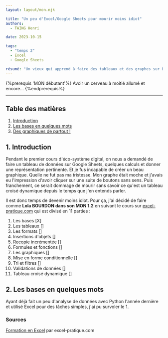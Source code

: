 ```yaml
---
layout: layout/mon.njk

title: "Un peu d'Excel/Google Sheets pour mourir moins idiot"
authors:
  - TAING Henri

date: 2023-10-15

tags:
  - "temps 2"
  - Excel
  - Google Sheets

résumé: "Un vieux qui apprend à faire des tableaux et des graphes sur Excel/Google Sheets, enfin"
---
```


{%prerequis 'MON débutant'%}
Avoir un cerveau à moitié allumé et encore...
{%endprerequis%}

---

## Table des matières

1. [Introduction](#section-1)
2. [Les bases en quelques mots](#section-2)
3. [Des graphiques de partout !](#section-3)

## 1. Introduction <a id="section-1"></a>

Pendant le premier cours d'éco-système digital, on nous a demandé de faire un tableau de données sur Google Sheets, quelques calculs et donner une représentation pertinente.
Et je fus incapable de créer un beau graphique. Quelle ne fut pas ma tristesse. Mon graphe était moche et j'avais eu l'impression d'avoir cliquer sur une suite de boutons sans sens. Puis franchement, ce serait dommage de mourir sans savoir ce qu'est un tableau croisé dynamique depuis le temps que j'en entends parler.

Il est donc temps de devenir moins idiot. Pour ça, j'ai décidé de faire comme **Lola BOURDON dans son MON 1.2** en suivant le cours sur [excel-pratique.com](excel-pratique.com) qui est divisé en 11 parties :

1. Les bases [X]
2. Les tableaux []
3. Les formats []
4. Insertions d'objets []
5. Recopie incrémentée []
6. Formules et fonctions []
7. Les graphiques []
8. Mise en forme conditionnelle []
9. Tri et filtres []
10. Validations de données []
11. Tableau croisé dynamique []

## 2. Les bases en quelques mots <a id="section-2"></a>

Ayant déjà fait un peu d'analyse de données avec Python l'année dernière et utilisé Excel pour des tâches simples, j'ai pu survoler le 1.

### Sources

[Formation en Excel](excel-pratique.com) par excel-pratique.com
